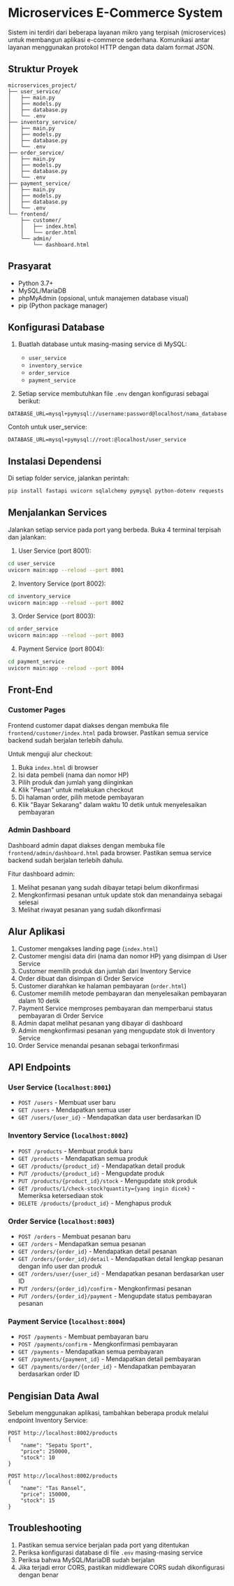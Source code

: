 # Microservices E-Commerce System

Sistem ini terdiri dari beberapa layanan mikro yang terpisah (microservices) untuk membangun aplikasi e-commerce sederhana. Komunikasi antar layanan menggunakan protokol HTTP dengan data dalam format JSON.

## Struktur Proyek

```
microservices_project/
├── user_service/
│   ├── main.py
│   ├── models.py
│   ├── database.py
│   └── .env
├── inventory_service/
│   ├── main.py
│   ├── models.py
│   ├── database.py
│   └── .env
├── order_service/
│   ├── main.py
│   ├── models.py
│   ├── database.py
│   └── .env
├── payment_service/
│   ├── main.py
│   ├── models.py
│   ├── database.py
│   └── .env
└── frontend/
    ├── customer/
    │   ├── index.html
    │   └── order.html
    └── admin/
        └── dashboard.html
```

## Prasyarat

- Python 3.7+
- MySQL/MariaDB
- phpMyAdmin (opsional, untuk manajemen database visual)
- pip (Python package manager)

## Konfigurasi Database

1. Buatlah database untuk masing-masing service di MySQL:
   - `user_service`
   - `inventory_service`
   - `order_service`
   - `payment_service`

2. Setiap service membutuhkan file `.env` dengan konfigurasi sebagai berikut:
```
DATABASE_URL=mysql+pymysql://username:password@localhost/nama_database
```

Contoh untuk user_service:
```
DATABASE_URL=mysql+pymysql://root:@localhost/user_service
```

## Instalasi Dependensi

Di setiap folder service, jalankan perintah:

```bash
pip install fastapi uvicorn sqlalchemy pymysql python-dotenv requests
```

## Menjalankan Services

Jalankan setiap service pada port yang berbeda. Buka 4 terminal terpisah dan jalankan:

1. User Service (port 8001):
```bash
cd user_service
uvicorn main:app --reload --port 8001
```

2. Inventory Service (port 8002):
```bash
cd inventory_service
uvicorn main:app --reload --port 8002
```

3. Order Service (port 8003):
```bash
cd order_service
uvicorn main:app --reload --port 8003
```

4. Payment Service (port 8004):
```bash
cd payment_service
uvicorn main:app --reload --port 8004
```

## Front-End

### Customer Pages

Frontend customer dapat diakses dengan membuka file `frontend/customer/index.html` pada browser. Pastikan semua service backend sudah berjalan terlebih dahulu.

Untuk menguji alur checkout:
1. Buka `index.html` di browser
2. Isi data pembeli (nama dan nomor HP)
3. Pilih produk dan jumlah yang diinginkan
4. Klik "Pesan" untuk melakukan checkout
5. Di halaman order, pilih metode pembayaran
6. Klik "Bayar Sekarang" dalam waktu 10 detik untuk menyelesaikan pembayaran

### Admin Dashboard

Dashboard admin dapat diakses dengan membuka file `frontend/admin/dashboard.html` pada browser. Pastikan semua service backend sudah berjalan terlebih dahulu.

Fitur dashboard admin:
1. Melihat pesanan yang sudah dibayar tetapi belum dikonfirmasi
2. Mengkonfirmasi pesanan untuk update stok dan menandainya sebagai selesai
3. Melihat riwayat pesanan yang sudah dikonfirmasi

## Alur Aplikasi

1. Customer mengakses landing page (`index.html`)
2. Customer mengisi data diri (nama dan nomor HP) yang disimpan di User Service
3. Customer memilih produk dan jumlah dari Inventory Service
4. Order dibuat dan disimpan di Order Service
5. Customer diarahkan ke halaman pembayaran (`order.html`) 
6. Customer memilih metode pembayaran dan menyelesaikan pembayaran dalam 10 detik
7. Payment Service memproses pembayaran dan memperbarui status pembayaran di Order Service
8. Admin dapat melihat pesanan yang dibayar di dashboard
9. Admin mengkonfirmasi pesanan yang mengupdate stok di Inventory Service
10. Order Service menandai pesanan sebagai terkonfirmasi

## API Endpoints

### User Service (`localhost:8001`)
- `POST /users` - Membuat user baru
- `GET /users` - Mendapatkan semua user
- `GET /users/{user_id}` - Mendapatkan data user berdasarkan ID

### Inventory Service (`localhost:8002`)
- `POST /products` - Membuat produk baru 
- `GET /products` - Mendapatkan semua produk
- `GET /products/{product_id}` - Mendapatkan detail produk
- `PUT /products/{product_id}` - Mengupdate produk
- `PUT /products/{product_id}/stock` - Mengupdate stok produk
- `GET /products/1/check-stock?quantity={yang ingin dicek}` - Memeriksa ketersediaan stok
- `DELETE /products/{product_id}` - Menghapus produk

### Order Service (`localhost:8003`)
- `POST /orders` - Membuat pesanan baru
- `GET /orders` - Mendapatkan semua pesanan
- `GET /orders/{order_id}` - Mendapatkan detail pesanan
- `GET /orders/{order_id}/detail` - Mendapatkan detail lengkap pesanan dengan info user dan produk
- `GET /orders/user/{user_id}` - Mendapatkan pesanan berdasarkan user ID
- `PUT /orders/{order_id}/confirm` - Mengkonfirmasi pesanan
- `PUT /orders/{order_id}/payment` - Mengupdate status pembayaran pesanan

### Payment Service (`localhost:8004`)
- `POST /payments` - Membuat pembayaran baru
- `POST /payments/confirm` - Mengkonfirmasi pembayaran
- `GET /payments` - Mendapatkan semua pembayaran
- `GET /payments/{payment_id}` - Mendapatkan detail pembayaran
- `GET /payments/order/{order_id}` - Mendapatkan pembayaran berdasarkan order ID

## Pengisian Data Awal

Sebelum menggunakan aplikasi, tambahkan beberapa produk melalui endpoint Inventory Service:

```
POST http://localhost:8002/products
{
    "name": "Sepatu Sport",
    "price": 250000,
    "stock": 10
}
```

```
POST http://localhost:8002/products
{
    "name": "Tas Ransel",
    "price": 150000,
    "stock": 15
}
```

## Troubleshooting

1. Pastikan semua service berjalan pada port yang ditentukan
2. Periksa konfigurasi database di file `.env` masing-masing service
3. Periksa bahwa MySQL/MariaDB sudah berjalan
4. Jika terjadi error CORS, pastikan middleware CORS sudah dikonfigurasi dengan benar